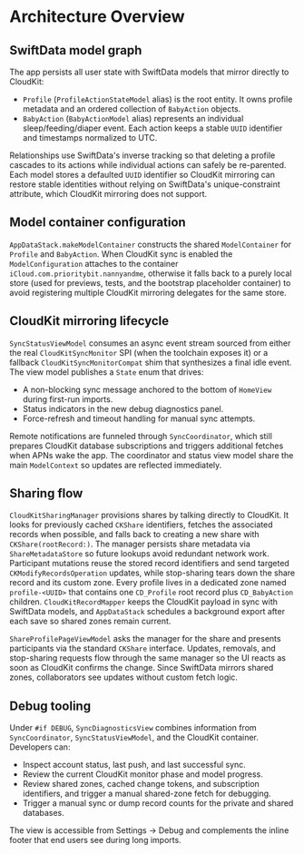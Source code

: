 # Architecture Overview

## SwiftData model graph

The app persists all user state with SwiftData models that mirror directly to CloudKit:

- `Profile` (`ProfileActionStateModel` alias) is the root entity. It owns profile metadata and an ordered collection of `BabyAction` objects.
- `BabyAction` (`BabyActionModel` alias) represents an individual sleep/feeding/diaper event. Each action keeps a stable `UUID` identifier and timestamps normalized to UTC.

Relationships use SwiftData's inverse tracking so that deleting a profile cascades to its actions while individual actions can safely be re-parented. Each model stores a defaulted `UUID` identifier so CloudKit mirroring can restore stable identities without relying on SwiftData's unique-constraint attribute, which CloudKit mirroring does not support.

## Model container configuration

`AppDataStack.makeModelContainer` constructs the shared `ModelContainer` for `Profile` and `BabyAction`. When CloudKit sync is
enabled the `ModelConfiguration` attaches to the container `iCloud.com.prioritybit.nannyandme`, otherwise it falls back to a
purely local store (used for previews, tests, and the bootstrap placeholder container) to avoid registering multiple CloudKit
mirroring delegates for the same store.

## CloudKit mirroring lifecycle

`SyncStatusViewModel` consumes an async event stream sourced from either the real `CloudKitSyncMonitor` SPI (when the toolchain exposes it) or a fallback `CloudKitSyncMonitorCompat` shim that synthesizes a final idle event. The view model publishes a `State` enum that drives:

- A non-blocking sync message anchored to the bottom of `HomeView` during first-run imports.
- Status indicators in the new debug diagnostics panel.
- Force-refresh and timeout handling for manual sync attempts.

Remote notifications are funneled through `SyncCoordinator`, which still prepares CloudKit database subscriptions and triggers additional fetches when APNs wake the app. The coordinator and status view model share the main `ModelContext` so updates are reflected immediately.

## Sharing flow

`CloudKitSharingManager` provisions shares by talking directly to CloudKit. It looks for previously cached `CKShare` identifiers, fetches the associated records when possible, and falls back to creating a new share with `CKShare(rootRecord:)`. The manager persists share metadata via `ShareMetadataStore` so future lookups avoid redundant network work. Participant mutations reuse the stored record identifiers and send targeted `CKModifyRecordsOperation` updates, while stop-sharing tears down the share record and its custom zone. Every profile lives in a dedicated zone named `profile-<UUID>` that contains one `CD_Profile` root record plus `CD_BabyAction` children. `CloudKitRecordMapper` keeps the CloudKit payload in sync with SwiftData models, and `AppDataStack` schedules a background export after each save so shared zones remain current.

`ShareProfilePageViewModel` asks the manager for the share and presents participants via the standard `CKShare` interface. Updates, removals, and stop-sharing requests flow through the same manager so the UI reacts as soon as CloudKit confirms the change. Since SwiftData mirrors shared zones, collaborators see updates without custom fetch logic.

## Debug tooling

Under `#if DEBUG`, `SyncDiagnosticsView` combines information from `SyncCoordinator`, `SyncStatusViewModel`, and the CloudKit container. Developers can:

- Inspect account status, last push, and last successful sync.
- Review the current CloudKit monitor phase and model progress.
- Review shared zones, cached change tokens, and subscription identifiers, and trigger a manual shared-zone fetch for debugging.
- Trigger a manual sync or dump record counts for the private and shared databases.

The view is accessible from Settings → Debug and complements the inline footer that end users see during long imports.
